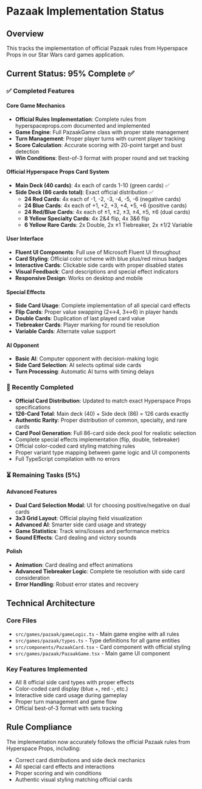 # Pazaak Implementation Status

## Overview
This tracks the implementation of official Pazaak rules from Hyperspace Props in our Star Wars card games application.

## Current Status: 95% Complete ✅

### ✅ Completed Features

#### Core Game Mechanics
- **Official Rules Implementation**: Complete rules from hyperspaceprops.com documented and implemented
- **Game Engine**: Full PazaakGame class with proper state management
- **Turn Management**: Proper player turns with current player tracking
- **Score Calculation**: Accurate scoring with 20-point target and bust detection
- **Win Conditions**: Best-of-3 format with proper round and set tracking

#### Official Hyperspace Props Card System
- **Main Deck (40 cards)**: 4x each of cards 1-10 (green cards) ✅
- **Side Deck (86 cards total)**: Exact official distribution ✅
  - **24 Red Cards**: 4x each of -1, -2, -3, -4, -5, -6 (negative cards)
  - **24 Blue Cards**: 4x each of +1, +2, +3, +4, +5, +6 (positive cards) 
  - **24 Red/Blue Cards**: 4x each of ±1, ±2, ±3, ±4, ±5, ±6 (dual cards)
  - **8 Yellow Specialty Cards**: 4x 2&4 flip, 4x 3&6 flip
  - **6 Yellow Rare Cards**: 2x Double, 2x ±1 Tiebreaker, 2x ±1/2 Variable

#### User Interface
- **Fluent UI Components**: Full use of Microsoft Fluent UI throughout
- **Card Styling**: Official color scheme with blue plus/red minus badges
- **Interactive Cards**: Clickable side cards with proper disabled states
- **Visual Feedback**: Card descriptions and special effect indicators
- **Responsive Design**: Works on desktop and mobile

#### Special Effects
- **Side Card Usage**: Complete implementation of all special card effects
- **Flip Cards**: Proper value swapping (2↔4, 3↔6) in player hands
- **Double Cards**: Duplication of last played card value
- **Tiebreaker Cards**: Player marking for round tie resolution
- **Variable Cards**: Alternate value support

#### AI Opponent
- **Basic AI**: Computer opponent with decision-making logic
- **Side Card Selection**: AI selects optimal side cards
- **Turn Processing**: Automatic AI turns with timing delays

### 🔄 Recently Completed
- **Official Card Distribution**: Updated to match exact Hyperspace Props specifications
- **126-Card Total**: Main deck (40) + Side deck (86) = 126 cards exactly
- **Authentic Rarity**: Proper distribution of common, specialty, and rare cards
- **Card Pool Generation**: Full 86-card side deck pool for realistic selection
- Complete special effects implementation (flip, double, tiebreaker)
- Official color-coded card styling matching rules
- Proper variant type mapping between game logic and UI components
- Full TypeScript compilation with no errors

### ⏳ Remaining Tasks (5%)

#### Advanced Features
- **Dual Card Selection Modal**: UI for choosing positive/negative on dual cards
- **3x3 Grid Layout**: Official playing field visualization 
- **Advanced AI**: Smarter side card usage and strategy
- **Game Statistics**: Track wins/losses and performance metrics
- **Sound Effects**: Card dealing and victory sounds

#### Polish
- **Animation**: Card dealing and effect animations
- **Advanced Tiebreaker Logic**: Complete tie resolution with side card consideration
- **Error Handling**: Robust error states and recovery

## Technical Architecture

### Core Files
- `src/games/pazaak/gameLogic.ts` - Main game engine with all rules
- `src/games/pazaak/types.ts` - Type definitions for all game entities
- `src/components/PazaakCard.tsx` - Card component with official styling
- `src/games/pazaak/PazaakGame.tsx` - Main game UI component

### Key Features Implemented
- All 8 official side card types with proper effects
- Color-coded card display (blue +, red -, etc.)
- Interactive side card usage during gameplay
- Proper turn management and game flow
- Official best-of-3 format with sets tracking

## Rule Compliance
The implementation now accurately follows the official Pazaak rules from Hyperspace Props, including:
- Correct card distributions and side deck mechanics
- All special card effects and interactions
- Proper scoring and win conditions
- Authentic visual styling matching official cards